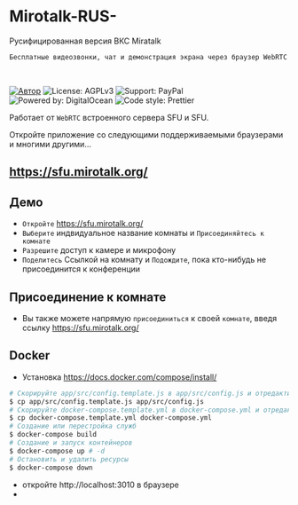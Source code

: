 # Mirotalk-RUS-
Русифицированная версия ВКС Miratalk

`Бесплатные видеозвонки, чат и демонстрация экрана через браузер WebRTC`

<br>

[![Автор](https://img.shields.io/badge/Author-Miroslav-brightgreen.svg)](https://github.com/miroslavpejic85/mirotalk)
![License: AGPLv3](https://img.shields.io/badge/License-AGPLv3-blue.svg)
![Support: PayPal](https://img.shields.io/badge/Support-PayPal-brightgreen.svg)
![Powered by: DigitalOcean](https://img.shields.io/badge/Powered_by-DigitalOcean-blue.svg)
![Code style: Prettier](https://img.shields.io/badge/Code_style-Prettier-pink.svg)

Работает от `WebRTC` встроенного сервера SFU и SFU.

Откройте приложение со следующими поддерживаемыми браузерами и многими другими...

## https://sfu.mirotalk.org/

## Демо

-   `Откройте` https://sfu.mirotalk.org/
-   `Выберите` индвидуальное название комнаты и `Присоединяйтесь к комнате`
-   `Разрешите` доступ к камере и микрофону
-   `Поделитесь` Ссылкой на комнату и `Подождите`, пока кто-нибудь не присоединится к конференции

## Присоединение к комнате

-   Вы также можете напрямую `присоединиться` к своей `комнате`, введя ссылку https://sfu.mirotalk.org/

## Docker

-   Установка https://docs.docker.com/compose/install/

```bash
# Скорируйте app/src/config.template.js в app/src/config.js и отредактируйте его, если это необходимо
$ cp app/src/config.template.js app/src/config.js
# Скорируйте docker-compose.template.yml в docker-compose.yml и отредактируйте его, если это необходимо
$ cp docker-compose.template.yml docker-compose.yml
# Создание или перестройка служб
$ docker-compose build
# Создание и запуск контейнеров
$ docker-compose up # -d
# Остановить и удалить ресурсы
$ docker-compose down
```

-   откройте http://localhost:3010 в браузере
-   
